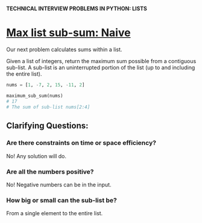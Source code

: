 #### TECHNICAL INTERVIEW PROBLEMS IN PYTHON: LISTS

# [Max list sub-sum: Naive](https://www.codecademy.com/courses/technical-interview-practice-python/lessons/tip-python-lists/exercises/tip-python-lists-mass-naive)

Our next problem calculates sums within a list.

Given a list of integers, return the maximum sum possible from a contiguous sub-list. 
A sub-list is an uninterrupted portion of the list (up to and including the entire list).
```python
nums = [1, -7, 2, 15, -11, 2]
 
maximum_sub_sum(nums)
# 17
# The sum of sub-list nums[2:4]
```

## Clarifying Questions:

### Are there constraints on time or space efficiency?

No! Any solution will do.

### Are all the numbers positive?

No! Negative numbers can be in the input.

### How big or small can the sub-list be?

From a single element to the entire list.

